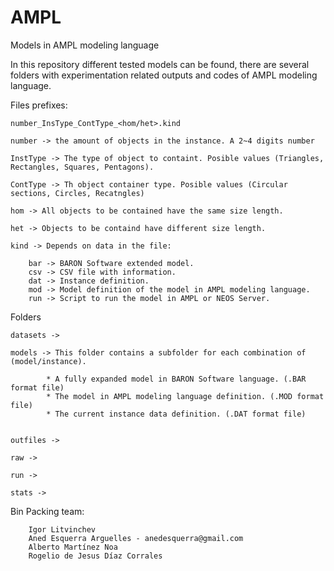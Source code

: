 # AMPL
Models in AMPL modeling language

In this repository different tested models can be found, there are several folders with experimentation related outputs and codes of AMPL modeling language.

Files prefixes: 

	number_InsType_ContType_<hom/het>.kind

	number -> the amount of objects in the instance. A 2~4 digits number

	InstType -> The type of object to containt. Posible values (Triangles, Rectangles, Squares, Pentagons).
	 
	ContType -> Th object container type. Posible values (Circular sections, Circles, Recatngles)

	hom -> All objects to be contained have the same size length.

	het -> Objects to be containd have different size length.

	kind -> Depends on data in the file:
		
		bar -> BARON Software extended model.
		csv -> CSV file with information.
		dat -> Instance definition. 
		mod -> Model definition of the model in AMPL modeling language.
		run -> Script to run the model in AMPL or NEOS Server.

Folders

	datasets -> 

	models -> This folder contains a subfolder for each combination of (model/instance).
			
			* A fully expanded model in BARON Software language. (.BAR format file)			
			* The model in AMPL modeling language definition. (.MOD format file)			
			* The current instance data definition. (.DAT format file)
			
	
	outfiles ->  

	raw -> 

	run ->

	stats ->
	

Bin Packing team:
		
		Igor Litvinchev
		Aned Esquerra Arguelles - anedesquerra@gmail.com
		Alberto Martínez Noa
		Rogelio de Jesus Díaz Corrales
